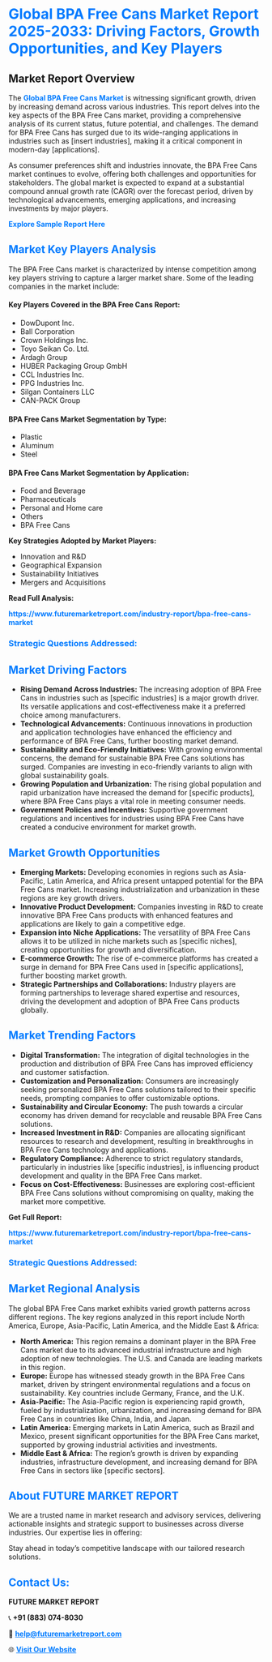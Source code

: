 <h1 style="color: #007BFF;">Global BPA Free Cans Market Report 2025-2033: Driving Factors, Growth Opportunities, and Key Players</h1>

<section id="overview">
<h2>Market Report Overview</h2>
<p>The <a href="https://www.futuremarketreport.com/industry-report/bpa-free-cans-market" style="color: #007BFF; text-decoration: none;"><strong>Global BPA Free Cans Market</strong></a> is witnessing significant growth, driven by increasing demand across various industries. This report delves into the key aspects of the BPA Free Cans market, providing a comprehensive analysis of its current status, future potential, and challenges. The demand for BPA Free Cans has surged due to its wide-ranging applications in industries such as [insert industries], making it a critical component in modern-day [applications].</p>
<p>As consumer preferences shift and industries innovate, the BPA Free Cans market continues to evolve, offering both challenges and opportunities for stakeholders. The global market is expected to expand at a substantial compound annual growth rate (CAGR) over the forecast period, driven by technological advancements, emerging applications, and increasing investments by major players.</p>
</section>

<section id="overview">
<p><a href="https://www.futuremarketreport.com/request-sample/reportId=111074" style="color: #007BFF; text-decoration: none;"><strong>Explore Sample Report Here</strong></a></p>
</section>

<section id="key-players">
<h2 style="color: #007BFF;">Market Key Players Analysis</h2>
<p>The BPA Free Cans market is characterized by intense competition among key players striving to capture a larger market share. Some of the leading companies in the market include:</p>
<h4>Key Players Covered in the BPA Free Cans Report:</h4>
<ul><li>DowDupont Inc.</li><li>Ball Corporation</li><li>Crown Holdings Inc.</li><li>Toyo Seikan Co. Ltd.</li><li>Ardagh Group</li><li>HUBER Packaging Group GmbH</li><li>CCL Industries Inc.</li><li>PPG Industries Inc.</li><li>Silgan Containers LLC</li><li>CAN-PACK Group</li></ul>
<h4>BPA Free Cans Market Segmentation by Type:</h4>
<ul><li>Plastic</li><li>Aluminum</li><li>Steel</li></ul>

<h4>BPA Free Cans Market Segmentation by Application:</h4>
<ul><li>Food and Beverage</li><li>Pharmaceuticals</li><li>Personal and Home care</li><li>Others</li><li>BPA Free Cans</li></ul>
<p><strong>Key Strategies Adopted by Market Players:</strong></p>
<ul>
<li>Innovation and R&D</li>
<li>Geographical Expansion</li>
<li>Sustainability Initiatives</li>
<li>Mergers and Acquisitions</li>
</ul>
</section>

<section>
<p><strong>Read Full Analysis: </strong></p><a href="https://www.futuremarketreport.com/industry-report/bpa-free-cans-market" style="color: #007BFF; text-decoration: none;"><strong>https://www.futuremarketreport.com/industry-report/bpa-free-cans-market</strong></a>
<h3 style="color: #007BFF;">Strategic Questions Addressed:</h3>
</section>

<section id="driving-factors">
<h2 style="color: #007BFF;">Market Driving Factors</h2>
<ul>
<li><strong>Rising Demand Across Industries:</strong> The increasing adoption of BPA Free Cans in industries such as [specific industries] is a major growth driver. Its versatile applications and cost-effectiveness make it a preferred choice among manufacturers.</li>
<li><strong>Technological Advancements:</strong> Continuous innovations in production and application technologies have enhanced the efficiency and performance of BPA Free Cans, further boosting market demand.</li>
<li><strong>Sustainability and Eco-Friendly Initiatives:</strong> With growing environmental concerns, the demand for sustainable BPA Free Cans solutions has surged. Companies are investing in eco-friendly variants to align with global sustainability goals.</li>
<li><strong>Growing Population and Urbanization:</strong> The rising global population and rapid urbanization have increased the demand for [specific products], where BPA Free Cans plays a vital role in meeting consumer needs.</li>
<li><strong>Government Policies and Incentives:</strong> Supportive government regulations and incentives for industries using BPA Free Cans have created a conducive environment for market growth.</li>
</ul>
</section>

<section id="growth-opportunities">
<h2 style="color: #007BFF;">Market Growth Opportunities</h2>
<ul>
<li><strong>Emerging Markets:</strong> Developing economies in regions such as Asia-Pacific, Latin America, and Africa present untapped potential for the BPA Free Cans market. Increasing industrialization and urbanization in these regions are key growth drivers.</li>
<li><strong>Innovative Product Development:</strong> Companies investing in R&D to create innovative BPA Free Cans products with enhanced features and applications are likely to gain a competitive edge.</li>
<li><strong>Expansion into Niche Applications:</strong> The versatility of BPA Free Cans allows it to be utilized in niche markets such as [specific niches], creating opportunities for growth and diversification.</li>
<li><strong>E-commerce Growth:</strong> The rise of e-commerce platforms has created a surge in demand for BPA Free Cans used in [specific applications], further boosting market growth.</li>
<li><strong>Strategic Partnerships and Collaborations:</strong> Industry players are forming partnerships to leverage shared expertise and resources, driving the development and adoption of BPA Free Cans products globally.</li>
</ul>
</section>

<section id="trending-factors">
<h2 style="color: #007BFF;">Market Trending Factors</h2>
<ul>
<li><strong>Digital Transformation:</strong> The integration of digital technologies in the production and distribution of BPA Free Cans has improved efficiency and customer satisfaction.</li>
<li><strong>Customization and Personalization:</strong> Consumers are increasingly seeking personalized BPA Free Cans solutions tailored to their specific needs, prompting companies to offer customizable options.</li>
<li><strong>Sustainability and Circular Economy:</strong> The push towards a circular economy has driven demand for recyclable and reusable BPA Free Cans solutions.</li>
<li><strong>Increased Investment in R&D:</strong> Companies are allocating significant resources to research and development, resulting in breakthroughs in BPA Free Cans technology and applications.</li>
<li><strong>Regulatory Compliance:</strong> Adherence to strict regulatory standards, particularly in industries like [specific industries], is influencing product development and quality in the BPA Free Cans market.</li>
<li><strong>Focus on Cost-Effectiveness:</strong> Businesses are exploring cost-efficient BPA Free Cans solutions without compromising on quality, making the market more competitive.</li>
</ul>
</section>

<section>
<p><strong>Get Full Report: </strong></p><a href="https://www.futuremarketreport.com/industry-report/bpa-free-cans-market" style="color: #007BFF; text-decoration: none;"><strong>https://www.futuremarketreport.com/industry-report/bpa-free-cans-market</strong></a>
<h3 style="color: #007BFF;">Strategic Questions Addressed:</h3>
</section>


<section id="regional-analysis">
<h2 style="color: #007BFF;">Market Regional Analysis</h2>
<p>The global BPA Free Cans market exhibits varied growth patterns across different regions. The key regions analyzed in this report include North America, Europe, Asia-Pacific, Latin America, and the Middle East & Africa:</p>
<ul>
<li><strong>North America:</strong> This region remains a dominant player in the BPA Free Cans market due to its advanced industrial infrastructure and high adoption of new technologies. The U.S. and Canada are leading markets in this region.</li>
<li><strong>Europe:</strong> Europe has witnessed steady growth in the BPA Free Cans market, driven by stringent environmental regulations and a focus on sustainability. Key countries include Germany, France, and the U.K.</li>
<li><strong>Asia-Pacific:</strong> The Asia-Pacific region is experiencing rapid growth, fueled by industrialization, urbanization, and increasing demand for BPA Free Cans in countries like China, India, and Japan.</li>
<li><strong>Latin America:</strong> Emerging markets in Latin America, such as Brazil and Mexico, present significant opportunities for the BPA Free Cans market, supported by growing industrial activities and investments.</li>
<li><strong>Middle East & Africa:</strong> The region’s growth is driven by expanding industries, infrastructure development, and increasing demand for BPA Free Cans in sectors like [specific sectors].</li>
</ul>
</section>

<footer>
<h2 style="color: #007BFF;">About FUTURE MARKET REPORT</h2>
<p>We are a trusted name in market research and advisory services, delivering actionable insights and strategic support to businesses across diverse industries. Our expertise lies in offering:</p>

<p>Stay ahead in today’s competitive landscape with our tailored research solutions.</p>

<h2 style="color: #007BFF;">Contact Us:</h2>
<p><strong>FUTURE MARKET REPORT</strong></p>
<p>📞 <strong>+91 (883) 074-8030</strong></p>
<p>📧 <strong><a href="mailto:help@futuremarketreport.com" style="color: #007BFF;">help@futuremarketreport.com</a></strong></p>
<p>🌐 <strong><a href="https://www.futuremarketreport.com/" style="color: #007BFF;">Visit Our Website</a></strong></p>
</footer>
